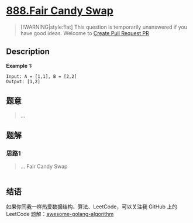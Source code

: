 # [888.Fair Candy Swap][title]

> [!WARNING|style:flat]
> This question is temporarily unanswered if you have good ideas. Welcome to [Create Pull Request PR](https://github.com/kylesliu/awesome-golang-algorithm)

## Description

**Example 1:**

```
Input: A = [1,1], B = [2,2]
Output: [1,2]
```

## 题意
> ...

## 题解

### 思路1
> ...
Fair Candy Swap
```go
```


## 结语

如果你同我一样热爱数据结构、算法、LeetCode，可以关注我 GitHub 上的 LeetCode 题解：[awesome-golang-algorithm][me]

[title]: https://leetcode.com/problems/fair-candy-swap/
[me]: https://github.com/kylesliu/awesome-golang-algorithm
